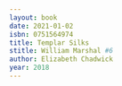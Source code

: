 ```yaml
---
layout: book
date: 2021-01-02
isbn: 0751564974
title: Templar Silks 
stitle: William Marshal #6
author: Elizabeth Chadwick
year: 2018
---
```

